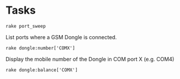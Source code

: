 # Tasks

```
rake port_sweep
```
List ports where a GSM Dongle is connected.
```
rake dongle:number['COMX']
```
Display the mobile number of the Dongle in COM port X (e.g. COM4)
```
rake dongle:balance['COMX']
```
